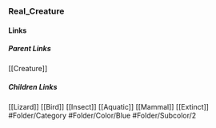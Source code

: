 ### Real_Creature
#### Links
##### Parent Links
[[Creature]]
##### Children Links
[[Lizard]]
[[Bird]]
[[Insect]]
[[Aquatic]]
[[Mammal]]
[[Extinct]]
#Folder/Category
#Folder/Color/Blue
#Folder/Subcolor/2

